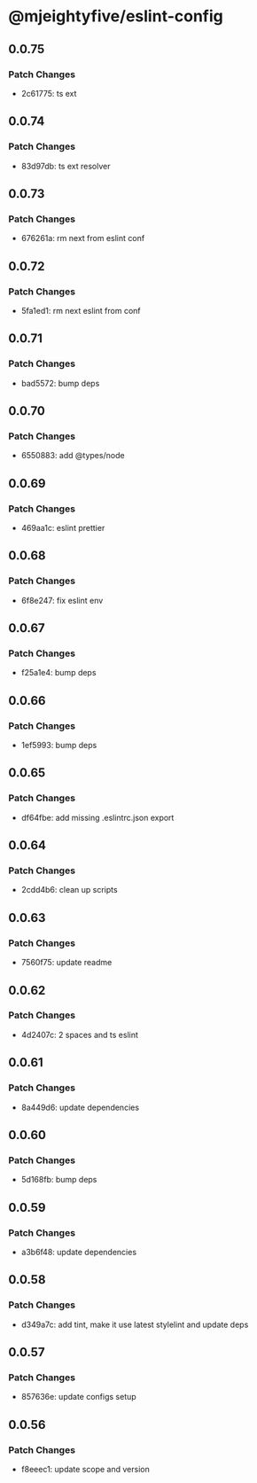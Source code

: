# @mjeightyfive/eslint-config

## 0.0.75

### Patch Changes

- 2c61775: ts ext

## 0.0.74

### Patch Changes

- 83d97db: ts ext resolver

## 0.0.73

### Patch Changes

- 676261a: rm next from eslint conf

## 0.0.72

### Patch Changes

- 5fa1ed1: rm next eslint from conf

## 0.0.71

### Patch Changes

- bad5572: bump deps

## 0.0.70

### Patch Changes

- 6550883: add @types/node

## 0.0.69

### Patch Changes

- 469aa1c: eslint prettier

## 0.0.68

### Patch Changes

- 6f8e247: fix eslint env

## 0.0.67

### Patch Changes

- f25a1e4: bump deps

## 0.0.66

### Patch Changes

- 1ef5993: bump deps

## 0.0.65

### Patch Changes

- df64fbe: add missing .eslintrc.json export

## 0.0.64

### Patch Changes

- 2cdd4b6: clean up scripts

## 0.0.63

### Patch Changes

- 7560f75: update readme

## 0.0.62

### Patch Changes

- 4d2407c: 2 spaces and ts eslint

## 0.0.61

### Patch Changes

- 8a449d6: update dependencies

## 0.0.60

### Patch Changes

- 5d168fb: bump deps

## 0.0.59

### Patch Changes

- a3b6f48: update dependencies

## 0.0.58

### Patch Changes

- d349a7c: add tint, make it use latest stylelint and update deps

## 0.0.57

### Patch Changes

- 857636e: update configs setup

## 0.0.56

### Patch Changes

- f8eeec1: update scope and version
